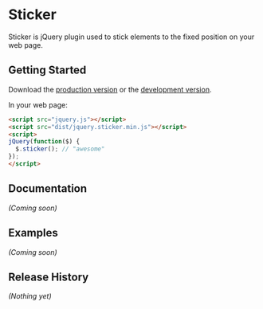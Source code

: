 # Sticker

Sticker is jQuery plugin used to stick elements to the fixed position on your web page.

## Getting Started
Download the [production version][min] or the [development version][max].

[min]: https://raw.github.com/amazingSurge/sticker/master/dist/jquery.sticker.min.js
[max]: https://raw.github.com/amazingSurge/sticker/master/dist/jquery.sticker.js

In your web page:

```html
<script src="jquery.js"></script>
<script src="dist/jquery.sticker.min.js"></script>
<script>
jQuery(function($) {
  $.sticker(); // "awesome"
});
</script>
```

## Documentation
_(Coming soon)_

## Examples
_(Coming soon)_

## Release History
_(Nothing yet)_
